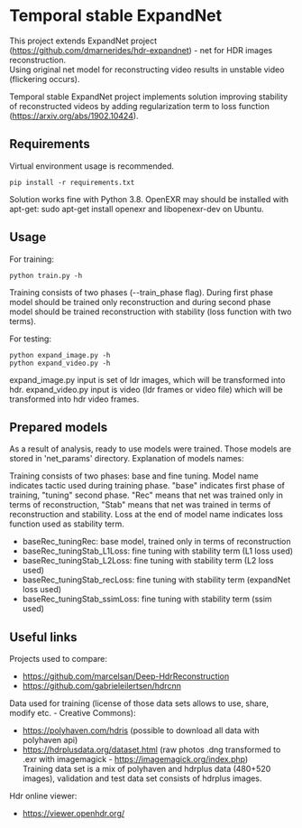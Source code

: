 # Temporal stable ExpandNet
This project extends ExpandNet project (https://github.com/dmarnerides/hdr-expandnet) - net for HDR images reconstruction.  
Using original net model for reconstructing video results in unstable video (flickering occurs).  

Temporal stable ExpandNet project implements solution improving stability of reconstructed videos by adding regularization term to loss function (https://arxiv.org/abs/1902.10424).

## Requirements
Virtual environment usage is recommended.
```
pip install -r requirements.txt
```
Solution works fine with Python 3.8. OpenEXR may should be installed with apt-get: sudo apt-get install openexr and libopenexr-dev on Ubuntu.

## Usage
For training:
```
python train.py -h
```
Training consists of two phases (--train_phase flag). During first phase model should be trained only reconstruction and during second phase model should be trained reconstruction with stability (loss function with two terms).  
  
For testing:
```
python expand_image.py -h
python expand_video.py -h
```
expand_image.py input is set of ldr images, which will be transformed into hdr.
expand_video.py input is video (ldr frames or video file) which will be transformed into hdr video frames.

## Prepared models
As a result of analysis, ready to use models were trained. Those models are stored in 'net_params' directory. Explanation of models names:

Training consists of two phases: base and fine tuning. Model name indicates tactic used during training phase. 
"base" indicates first phase of training, "tuning" second phase.
"Rec" means that net was trained only in terms of reconstruction, "Stab" means that net was trained in terms of reconstruction and stability.
Loss at the end of model name indicates loss function used as stability term. 

- baseRec_tuningRec: base model, trained only in terms of reconstruction
- baseRec_tuningStab_L1Loss: fine tuning with stability term (L1 loss used) 
- baseRec_tuningStab_L2Loss: fine tuning with stability term (L2 loss used)
- baseRec_tuningStab_recLoss: fine tuning with stability term (expandNet loss used)
- baseRec_tuningStab_ssimLoss: fine tuning with stability term (ssim used)

## Useful links
Projects used to compare:
- https://github.com/marcelsan/Deep-HdrReconstruction
- https://github.com/gabrieleilertsen/hdrcnn

Data used for training (license of those data sets allows to use, share, modify etc. - Creative Commons):
- https://polyhaven.com/hdris (possible to download all data with polyhaven api)
- https://hdrplusdata.org/dataset.html (raw photos .dng transformed to .exr with imagemagick - https://imagemagick.org/index.php)  
Training data set is a mix of polyhaven and hdrplus data (480+520 images), validation and test data set consists of hdrplus images.

Hdr online viewer:
- https://viewer.openhdr.org/
